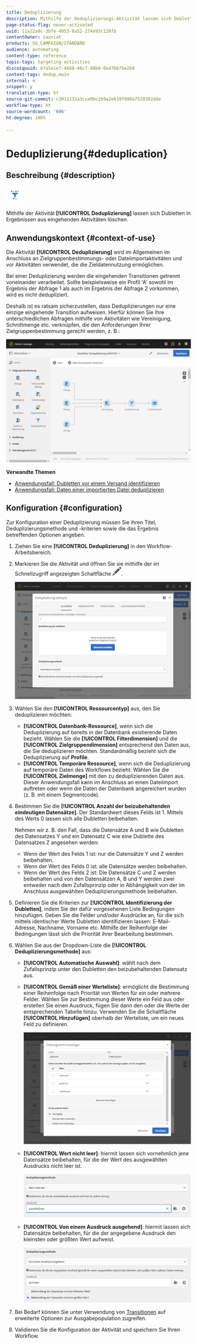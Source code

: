 ```yaml
---
title: Deduplizierung
description: Mithilfe der Deduplizierungs-Aktivität lassen sich Dubletten in Ergebnissen aus eingehenden Aktivitäten löschen.
page-status-flag: never-activated
uuid: 11a22a9c-3bfe-4953-8a52-2f4e93c128fb
contentOwner: sauviat
products: SG_CAMPAIGN/STANDARD
audience: automating
content-type: reference
topic-tags: targeting-activities
discoiquuid: e7a5e1e7-4680-46c7-98b8-0a47bb7be2b8
context-tags: dedup,main
internal: n
snippet: y
translation-type: ht
source-git-commit: c3911232a3cce00c2b9a2e619f090a7520382dde
workflow-type: ht
source-wordcount: '606'
ht-degree: 100%

---
```



# Deduplizierung{#deduplication}

## Beschreibung {#description}

![](assets/deduplication.png)

Mithilfe der Aktivität **[!UICONTROL Deduplizierung]** lassen sich Dubletten in Ergebnissen aus eingehenden Aktivitäten löschen.

## Anwendungskontext {#context-of-use}

Die Aktivität **[!UICONTROL Deduplizierung]** wird im Allgemeinen im Anschluss an Zielgruppenbestimmungs- oder Dateiimportaktivitäten und vor Aktivitäten verwendet, die die Zieldatennutzung ermöglichen.

Bei einer Deduplizierung werden die eingehenden Transitionen getrennt voneinander verarbeitet. Sollte beispielsweise ein Profil &#39;A&#39; sowohl im Ergebnis der Abfrage 1 als auch im Ergebnis der Abfrage 2 vorkommen, wird es nicht dedupliziert.

Deshalb ist es ratsam sicherzustellen, dass Deduplizierungen nur eine einzige eingehende Transition aufweisen. Hierfür können Sie Ihre unterschiedlichen Abfragen mithilfe von Aktivitäten wie Vereinigung, Schnittmenge etc. verknüpfen, die den Anforderungen Ihrer Zielgruppenbestimmung gerecht werden, z. B.:

![](assets/dedup_bonnepratique.png)

**Verwandte Themen**

* [Anwendungsfall: Dubletten vor einem Versand identifizieren](../../automating/using/identifying-duplicated-before-delivery.md)
* [Anwendungsfall: Daten einer importierten Datei deduplizieren](../../automating/using/deduplicating-data-imported-file.md)

## Konfiguration {#configuration}

Zur Konfiguration einer Deduplizierung müssen Sie ihren Titel, Deduplizierungsmethode und -kriterien sowie die das Ergebnis betreffenden Optionen angeben.

1. Ziehen Sie eine **[!UICONTROL Deduplizierung]** in den Workflow-Arbeitsbereich.
1. Markieren Sie die Aktivität und öffnen Sie sie mithilfe der im Schnellzugriff angezeigten Schaltfläche ![](assets/edit_darkgrey-24px.png).

   ![](assets/deduplication_1.png)

1. Wählen Sie den **[!UICONTROL Ressourcentyp]** aus, den Sie deduplizieren möchten:

   * **[!UICONTROL Datenbank-Ressource]**, wenn sich die Deduplizierung auf bereits in der Datenbank existierende Daten bezieht. Wählen Sie die **[!UICONTROL Filterdimension]** und die **[!UICONTROL Zielgruppendimension]** entsprechend den Daten aus, die Sie deduplizieren möchten. Standardmäßig bezieht sich die Deduplizierung auf **Profile**.
   * **[!UICONTROL Temporäre Ressource]**, wenn sich die Deduplizierung auf temporäre Daten des Workflows bezieht: Wählen Sie die **[!UICONTROL Zielmenge]** mit den zu deduplizierenden Daten aus. Dieser Anwendungsfall kann im Anschluss an einen Dateiimport auftreten oder wenn die Daten der Datenbank angereichert wurden (z. B. mit einem Segmentcode).

1. Bestimmen Sie die **[!UICONTROL Anzahl der beizubehaltenden eindeutigen Datensätze]**. Der Standardwert dieses Felds ist 1. Mittels des Werts 0 lassen sich alle Dubletten beibehalten.

   Nehmen wir z. B. den Fall, dass die Datensätze A und B wie Dubletten des Datensatzes Y und ein Datensatz C wie eine Dublette des Datensatzes Z angesehen werden:

   * Wenn der Wert des Felds 1 ist: nur die Datensätze Y und Z werden beibehalten.
   * Wenn der Wert des Felds 0 ist: alle Datensätze werden beibehalten.
   * Wenn der Wert des Felds 2 ist: Die Datensätze C und Z werden beibehalten und von den Datensätzen A, B und Y werden zwei entweder nach dem Zufallsprinzip oder in Abhängigkeit von der im Anschluss ausgewählten Deduplizierungsmethode beibehalten.

1. Definieren Sie die Kriterien zur **[!UICONTROL Identifizierung der Dubletten]**, indem Sie der dafür vorgesehenen Liste Bedingungen hinzufügen. Geben Sie die Felder und/oder Ausdrücke an, für die sich mittels identischer Werte Dubletten identifizieren lassen: E-Mail-Adresse, Nachname, Vorname etc. Mithilfe der Reihenfolge der Bedingungen lässt sich die Priorität ihrer Bearbeitung bestimmen.
1. Wählen Sie aus der Dropdown-Liste die **[!UICONTROL Deduplizierungsmethode]** aus:

   * **[!UICONTROL Automatische Auswahl]**: wählt nach dem Zufallsprinzip unter den Dubletten den beizubehaltenden Datensatz aus.
   * **[!UICONTROL Gemäß einer Werteliste]**: ermöglicht die Bestimmung einer Reihenfolge nach Priorität von Werten für ein oder mehrere Felder. Wählen Sie zur Bestimmung dieser Werte ein Feld aus oder erstellen Sie einen Ausdruck, fügen Sie dann den oder die Werte der entsprechenden Tabelle hinzu. Verwenden Sie die Schaltfläche **[!UICONTROL Hinzufügen]** oberhalb der Werteliste, um ein neues Feld zu definieren.

      ![](assets/deduplication_2.png)

   * **[!UICONTROL Wert nicht leer]**: hiermit lassen sich vornehmlich jene Datensätze beibehalten, für die der Wert des ausgewählten Ausdrucks nicht leer ist.

      ![](assets/deduplication_3.png)

   * **[!UICONTROL Von einem Ausdruck ausgehend]**: hiermit lassen sich Datensätze beibehalten, für die der angegebene Ausdruck den kleinsten oder größten Wert aufweist.

      ![](assets/deduplication_4.png)

1. Bei Bedarf können Sie unter Verwendung von [Transitionen](../../automating/using/activity-properties.md) auf erweiterte Optionen zur Ausgabepopulation zugreifen.
1. Validieren Sie die Konfiguration der Aktivität und speichern Sie Ihren Workflow.
